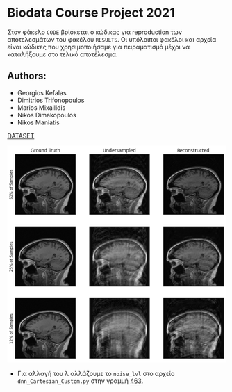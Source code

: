 # Biodata Course Project 2021

Στον φάκελο `CODE` βρίσκεται ο κώδικας για reproduction των αποτελεσμάτων του φακέλου `RESULTS`. 
Οι υπόλοιποι φακέλοι και αρχεία είναι κώδικες που χρησιμοποιήσαμε για πειραματισμό μέχρι να καταλήξουμε στο τελικό αποτέλεσμα.

## Authors:

 - Georgios Kefalas
 - Dimitrios Trifonopoulos
 - Marios Mixailidis
 - Nikos Dimakopoulos
 - Nikos Maniatis

[DATASET](https://sites.google.com/view/calgary-campinas-dataset/download?authuser=0)

![alt text](https://github.com/maniatisni/MRI-Reconstruction-NTUA/blob/main/RESULTS/custom-Lamda1-slice2.png)

- Για αλλαγή του λ αλλάζουμε το `noise_lvl` στο αρχείο `dnn_Cartesian_Custom.py` στην γραμμή [463](https://github.com/maniatisni/MRI-Reconstruction-NTUA/blob/main/CODE/dnn_Cartesian_Custom.py#L463). 
